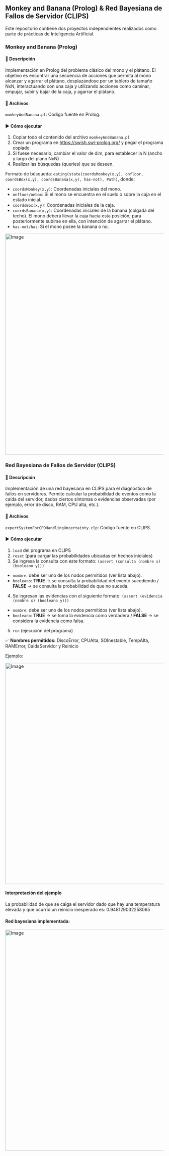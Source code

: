 ## Monkey and Banana (Prolog) & Red Bayesiana de Fallos de Servidor (CLIPS)
Este repositorio contiene dos proyectos independientes realizados como parte de prácticas de Inteligencia Artificial.

### Monkey and Banana (Prolog)
#### 📌 Descripción
Implementación en Prolog del problema clásico del mono y el plátano. El objetivo es encontrar una secuencia de acciones que permita al mono alcanzar y agarrar el plátano, desplazándose por un tablero de tamaño NxN, interactuando con una caja y utilizando acciones como caminar, empujar, subir y bajar de la caja, y agarrar el plátano.

#### 📄 Archivos
`monkeyAndBanana.pl`: Código fuente en Prolog.

#### ▶️ Cómo ejecutar
1. Copiar todo el contenido del archivo `monkeyAndBanana.pl`
2. Crear un programa en https://swish.swi-prolog.org/ y pegar el programa copiado
3. Si fuese necesario, cambiar el valor de dim, para establecer la N (ancho y largo del plano NxN)
4. Realizar las búsquedas (queries) que se deseen.

Formato de búsqueda: `eating(state(coordsMonkey(x,y), onfloor, coordsBox(x,y), coordsBanana(x,y), has-not), Path)`, donde:
* `coordsMonkey(x,y)`: Coordenadas iniciales del mono.
* `onfloor/onbox`: Si el mono se encuentra en el suelo o sobre la caja en el estado inicial.
* `coordsBox(x,y)`: Coordenadas iniciales de la caja.
* `coordsBanana(x,y)`: Coordenadas iniciales de la banana (colgada del techo). El mono deberá llevar la caja hacia esta posición; para posteriormente subirse en ella, con intención de agarrar el plátano.
* `has-not/has`: Si el mono posee la banana o no.

<img src="https://github.com/user-attachments/assets/0bf2dd11-f53d-42df-ac98-1dd03b8b454d" alt="Image" width="700"/>

### Red Bayesiana de Fallos de Servidor (CLIPS)
#### 📌 Descripción
Implementación de una red bayesiana en CLIPS para el diagnóstico de fallos en servidores. Permite calcular la probabilidad de eventos como la caída del servidor, dados ciertos síntomas o evidencias observadas (por ejemplo, error de disco, RAM, CPU alta, etc.).

#### 📄 Archivos
`expertSystemForCPDHandlingUncertainty.clp`: Código fuente en CLIPS.

#### ▶️ Cómo ejecutar
1. `load` del programa en CLIPS
2. `reset` (para cargar las probabilidades ubicadas en hechos iniciales)
3. Se ingresa la consulta con este formato: `(assert (consulta (nombre x) (booleano y)))`
* `nombre`: debe ser uno de los nodos permitidos (ver lista abajo).
* `booleano`: **TRUE** → se consulta la probabilidad del evento sucediendo / **FALSE** → se consulta la probabilidad de que no suceda.
4. Se ingresan las evidencias con el siguiente formato: `(assert (evidencia (nombre x) (booleano y)))`
* `nombre`: debe ser uno de los nodos permitidos (ver lista abajo).
* `booleano`: **TRUE** → se toma la evidencia como verdadera / **FALSE** → se considera la evidencia como falsa.
5. `run` (ejecución del programa)

✅ **Nombres permitidos:** DiscoError, CPUAlta, SOInestable, TempAlta, RAMError, CaidaServidor y Reinicio

Ejemplo:

<img src="https://github.com/user-attachments/assets/e9f7858b-2f55-4f96-a09e-41663dca43e0" alt="Image" width="700"/>

#### Interpretación del ejemplo

La probabilidad de que se caiga el servidor dado que hay una temperatura elevada y que ocurrió un reinicio inesperado es: 0.948129032258065

#### Red bayesiana implementada:

<img src="https://github.com/user-attachments/assets/f98b1cf8-e9fe-45a3-b823-a46b19d22c52" alt="Image" width="700"/>


